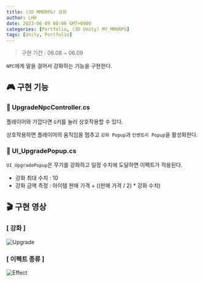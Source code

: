 ```yaml
---
title: (3D MMORPG) 강화
author: LHH
date: 2023-06-09 00:00 GMT+0900
categories: [Portfolio, (3D Unity) MY_MMORPG]
tags: [Unity, Portfolio]
---
```


> 구현 기간 : 06.08 ~ 06.09

`NPC`에게 말을 걸어서 강화하는 기능을 구현한다.

## 🎮 구현 기능
### 📝 UpgradeNpcController.cs
플레이어와 가깝다면 `G`키를 눌러 상호작용할 수 있다.

상호작용하면 플레이어의 움직임을 멈추고 `강화 Popup`과 `인벤토리 Popup`을 활성화한다.

### 📝 UI_UpgradePopup.cs
`UI_UpgradePopup`은 무기를 강화하고 일정 수치에 도달하면 이펙트가 적용된다. 

- 강화 최대 수치 : 10
- 강화 금액 측정 : 아이템 판매 가격 + ((판매 가격 / 2) * 강화 수치)

## 🎬 구현 영상
### [ 강화 ]
![Upgrade](https://github.com/LHuHyeon/MY_MMORPG/assets/110723307/4116465e-b26b-4f89-9faf-8dbd502f67a6)

### [ 이펙트 종류 ]
![Effect](https://github.com/LHuHyeon/MY_MMORPG/assets/110723307/c333c0c3-d773-40f1-afc4-d09c810cec2c)
